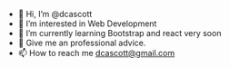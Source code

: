 - 👋 Hi, I’m @dcascott
- 👀 I’m interested in Web Development
- 🌱 I’m currently learning Bootstrap and react very soon
- 💞️ Give me an professional advice.
- 📫 How to reach me dcascott@gmail.com

<!---
dcascott/dcascott is a ✨ special ✨ repository because its `README.md` (this file) appears on your GitHub profile.
You can click the Preview link to take a look at your changes.
--->
